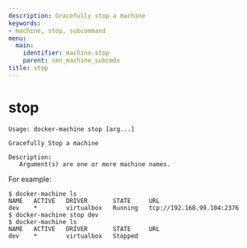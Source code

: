 ```yaml
---
description: Gracefully stop a machine
keywords:
- machine, stop, subcommand
menu:
  main:
    identifier: machine.stop
    parent: smn_machine_subcmds
title: stop
---
```


# stop

    Usage: docker-machine stop [arg...]

    Gracefully Stop a machine

    Description:
       Argument(s) are one or more machine names.

For example:

    $ docker-machine ls
    NAME   ACTIVE   DRIVER       STATE     URL
    dev    *        virtualbox   Running   tcp://192.168.99.104:2376
    $ docker-machine stop dev
    $ docker-machine ls
    NAME   ACTIVE   DRIVER       STATE     URL
    dev    *        virtualbox   Stopped

